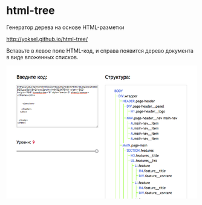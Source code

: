 # html-tree
Генератор дерева на основе HTML-разметки

http://yoksel.github.io/html-tree/

Вставьте в левое поле HTML-код, и справа появится дерево документа в виде вложенных списков.

![Генератор дерева на основе HTML-разметки](/assets/img/screen.png)


